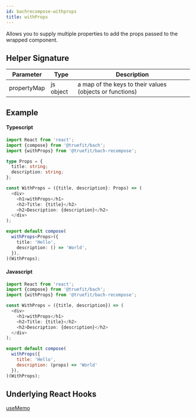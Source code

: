 ```yaml
---
id: bachrecompose-withprops
title: withProps
---
```


Allows you to supply multiple properties to add the props passed to the wrapped component.

## Helper Signature

| Parameter   | Type      | Description                                              |
| ----------- | --------- | -------------------------------------------------------- |
| propertyMap | js object | a map of the keys to their values (objects or functions) |

## Example

#### Typescript

```Typescript
import React from 'react';
import {compose} from '@truefit/bach';
import {withProps} from '@truefit/bach-recompose';

type Props = {
  title: string;
  description: string;
};

const WithProps = ({title, description}: Props) => (
  <div>
    <h1>withProps</h1>
    <h2>Title: {title}</h2>
    <h2>Description: {description}</h2>
  </div>
);

export default compose(
  withProps<Props>({
    title: 'Hello',
    description: () => 'World',
  }),
)(WithProps);

```

#### Javascript

```Javascript
import React from 'react';
import {compose} from '@truefit/bach';
import {withProps} from '@truefit/bach-recompose';

const WithProps = ({title, description}) => (
  <div>
    <h1>withProps</h1>
    <h2>Title: {title}</h2>
    <h2>Description: {description}</h2>
  </div>
);

export default compose(
  withProps({
    title: 'Hello',
    description: (props) => 'World'
  }),
)(WithProps);
```

## Underlying React Hooks

[useMemo](https://reactjs.org/docs/hooks-reference.html#usememo)
